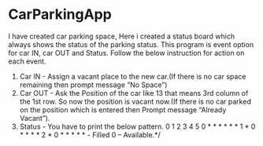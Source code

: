 # CarParkingApp

I have created car parking space, Here i created a status board which always shows the
status of the parking status.
This program is event option for car IN, car OUT and Status. Follow the
below instruction for action on each event.
1. Car IN - Assign a vacant place to the new car.(If there is no car space remaining
then prompt message “No Space”)
2. Car OUT - Ask the Position of the car like 13 that means 3rd column of the 1st
row. So now the position is vacant now.(If there is no car parked on the position
which is entered then Prompt message “Already Vacant”).
3. Status - You have to print the below pattern.
		0 1 2 3 4 5
		0 * * * * * *
		1 * 0 * * * *
		2 * 0 * * * *
		* - Filled 0 – Available.*/
